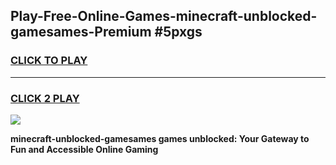 
## Play-Free-Online-Games-minecraft-unblocked-gamesames-Premium #5pxgs
<h3>
<a href="https://premium.freeplayer.one?title=minecraft-unblocked-gamesames&ref=8M">CLICK TO PLAY</a></h3>
<hr>

<h3>
<a href="https://premium.freeplayer.one?title=minecraft-unblocked-gamesames&ref=8M">CLICK 2 PLAY</a>
  
</h3>

<a href="https://premium.freeplayer.one?title=minecraft-unblocked-gamesames&ref=8M"><img src="https://clearcache.store/games.png"></a>


**minecraft-unblocked-gamesames games unblocked: Your Gateway to Fun and Accessible Online Gaming**
